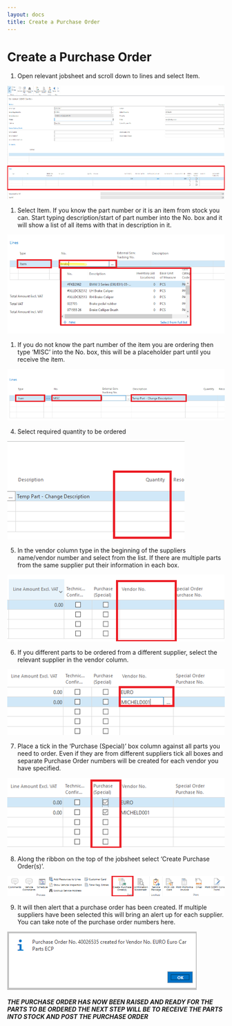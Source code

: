 ```yaml
---
layout: docs
title: Create a Purchase Order 
---
```


# Create a Purchase Order

1.  Open relevant jobsheet and scroll down to lines and select Item. 

![](media/garagehive-creating-a-purchase-order1.png)

1.  Select Item. If you know the part number or it is an item from stock you can. Start typing description/start of part number into the No. box and it will show a list of all items with that in description in it. 

![](media/garagehive-creating-a-purchase-order2.png)

1.  If you do not know the part number of the item you are ordering then type ‘MISC’ into the No. box, this will be a placeholder part until you receive the item. 

![](media/garagehive-creating-a-purchase-order3.png)

4.	Select required quantity to be ordered 

![](media/garagehive-creating-a-purchase-order4.png)

5.  In the vendor column type in the beginning of the suppliers name/vendor number and select from the list. If there are multiple parts from the same supplier put their information in each box.  

![](media/garagehive-creating-a-purchase-order5.png)

6.  If you different parts to be ordered from a different supplier, select the relevant 
supplier in the vendor column. 

![](media/garagehive-creating-a-purchase-order6.png)

7.  Place a tick in the  ‘Purchase (Special)’ box column against all parts you need to order. Even if they are from different suppliers tick all boxes and separate Purchase Order numbers will be created for each vendor you have specified. 

![](media/garagehive-creating-a-purchase-order7.png)

8.	Along the ribbon on the top of the jobsheet select ‘Create Purchase Order(s)’. 

![](media/garagehive-creating-a-purchase-order8.png)

9.  It will then alert that a purchase order has been created. If multiple suppliers have been selected this will bring an alert up for each supplier. You can take note of the purchase order numbers here. 

![](media/garagehive-creating-a-purchase-order9.png)

***THE PURCHASE ORDER HAS NOW BEEN RAISED AND READY FOR THE PARTS TO BE ORDERED 
THE NEXT STEP WILL BE TO RECEIVE THE PARTS INTO STOCK AND POST THE PURCHASE ORDER***
